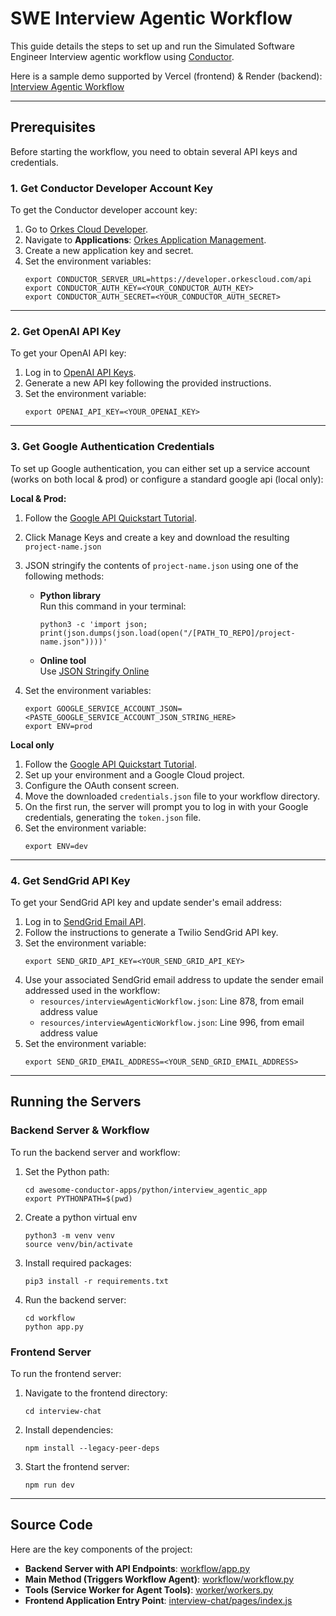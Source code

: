 # SWE Interview Agentic Workflow

This guide details the steps to set up and run the Simulated Software Engineer Interview agentic workflow using [Conductor](https://github.com/conductor-oss/conductor).

Here is a sample demo supported by Vercel (frontend) & Render (backend): [Interview Agentic Workflow](https://kg-awesome-conductor-apps.vercel.app/)

---

## Prerequisites

Before starting the workflow, you need to obtain several API keys and credentials.

### 1. Get Conductor Developer Account Key
To get the Conductor developer account key:

1. Go to [Orkes Cloud Developer](https://developer.orkescloud.com/).
2. Navigate to **Applications**: [Orkes Application Management](https://developer.orkescloud.com/applicationManagement/applications).
3. Create a new application key and secret.
4. Set the environment variables:
    ```shell
    export CONDUCTOR_SERVER_URL=https://developer.orkescloud.com/api
    export CONDUCTOR_AUTH_KEY=<YOUR_CONDUCTOR_AUTH_KEY>
    export CONDUCTOR_AUTH_SECRET=<YOUR_CONDUCTOR_AUTH_SECRET>
    ```

---

### 2. Get OpenAI API Key
To get your OpenAI API key:

1. Log in to [OpenAI API Keys](https://platform.openai.com/api-keys).
2. Generate a new API key following the provided instructions.
3. Set the environment variable:
    ```shell
    export OPENAI_API_KEY=<YOUR_OPENAI_KEY>
    ```

---

### 3. Get Google Authentication Credentials
To set up Google authentication, you can either set up a service account (works on both local & prod) or configure a standard google api (local only):

**Local & Prod:**
1. Follow the [Google API Quickstart Tutorial](https://cloud.google.com/iam/docs/service-accounts-create#iam-service-accounts-create-console).
2. Click Manage Keys and create a key and download the resulting `project-name.json`
3. JSON stringify the contents of `project-name.json` using one of the following methods:

   - **Python library**  
     Run this command in your terminal:
     ```shell
     python3 -c 'import json; print(json.dumps(json.load(open("/[PATH_TO_REPO]/project-name.json"))))'
     ```

   - **Online tool**  
     Use [JSON Stringify Online](https://jsonformatter.org/json-stringify-online)

4. Set the environment variables:
    ```shell
    export GOOGLE_SERVICE_ACCOUNT_JSON=<PASTE_GOOGLE_SERVICE_ACCOUNT_JSON_STRING_HERE>
    export ENV=prod
    ```

**Local only**
1. Follow the [Google API Quickstart Tutorial](https://developers.google.com/drive/api/quickstart/python).
2. Set up your environment and a Google Cloud project.
3. Configure the OAuth consent screen.
4. Move the downloaded `credentials.json` file to your workflow directory.
5. On the first run, the server will prompt you to log in with your Google credentials, generating the `token.json` file.
6. Set the environment variable:
    ```shell
    export ENV=dev
    ```

---

### 4. Get SendGrid API Key
To get your SendGrid API key and update sender's email address:

1. Log in to [SendGrid Email API](https://sendgrid.com/en-us/solutions/email-api).
2. Follow the instructions to generate a Twilio SendGrid API key.
3. Set the environment variable:
    ```shell
    export SEND_GRID_API_KEY=<YOUR_SEND_GRID_API_KEY>
    ```
4. Use your associated SendGrid email address to update the sender email addressed used in the workflow:
    - `resources/interviewAgenticWorkflow.json`:  Line 878, from email address value
    - `resources/interviewAgenticWorkflow.json`:  Line 996, from email address value
5. Set the environment variable:
    ```shell
    export SEND_GRID_EMAIL_ADDRESS=<YOUR_SEND_GRID_EMAIL_ADDRESS>
    ```

---

## Running the Servers

### Backend Server & Workflow
To run the backend server and workflow:

1. Set the Python path:
    ```shell
    cd awesome-conductor-apps/python/interview_agentic_app
    export PYTHONPATH=$(pwd)
    ```
2. Create a python virtual env
    ```shell
    python3 -m venv venv
    source venv/bin/activate
    ```
3. Install required packages:
    ```shell
    pip3 install -r requirements.txt
    ```
4. Run the backend server:
    ```shell
    cd workflow
    python app.py
    ```

### Frontend Server
To run the frontend server:

1. Navigate to the frontend directory:
    ```shell
    cd interview-chat
    ```
2. Install dependencies:
    ```shell
    npm install --legacy-peer-deps
    ```
3. Start the frontend server:
    ```shell
    npm run dev
    ```

---

## Source Code

Here are the key components of the project:

- **Backend Server with API Endpoints**: [workflow/app.py](workflow/app.py)
- **Main Method (Triggers Workflow Agent)**: [workflow/workflow.py](workflow/workflow.py)
- **Tools (Service Worker for Agent Tools)**: [worker/workers.py](worker/workers.py)
- **Frontend Application Entry Point**: [interview-chat/pages/index.js](interview-chat/pages/index.js)